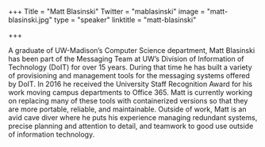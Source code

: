 +++
Title = "Matt Blasinski"
Twitter = "mablasinski"
image = "matt-blasinski.jpg"
type = "speaker"
linktitle = "matt-blasinski"

+++

A graduate of UW-Madison’s Computer Science department, Matt Blasinski has been part of the Messaging Team at UW’s Division of Information of Technology (DoIT) for over 15 years. During that time he has built a variety of provisioning and management tools for the messaging systems offered by DoIT. In 2016 he received the University Staff Recognition Award for his work moving campus departments to Office 365. Matt is currently working on replacing many of these tools with containerized versions so that they are more portable, reliable, and maintainable. Outside of work, Matt is an avid cave diver where he puts his experience managing redundant systems, precise planning and attention to detail, and teamwork to good use outside of information technology.
